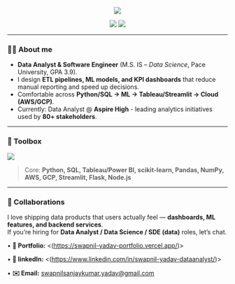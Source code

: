 <!-- Centered headline & quick links -->
<p align="center">
  <img src="https://readme-typing-svg.demolab.com?font=Inter&weight=600&size=28&duration=3000&pause=700&color=63E7F9&center=true&vCenter=true&width=900&lines=Hi+%F0%9F%91%8B%2C+I'm+Swapnil+Yadav;Data+Analyst+%2B+Software+Engineer;Python+%7C+SQL+%7C+Tableau+%7C+AWS%2FGCP;I+build+systems+where+data+%E2%86%92+insight+%E2%86%92+impact." />
</p>

<p align="center">
  <a href="https://swapnil-yadav-portfolio.vercel.app/"><img src="https://img.shields.io/badge/Portfolio-111827?style=for-the-badge&logo=vercel"></a>
  <a href="https://www.linkedin.com/in/swapnil-yadav-dataanalyst/"><img src="https://img.shields.io/badge/LinkedIn-0A66C2?style=for-the-badge&logo=linkedin&logoColor=white"></a>
</p>

---
### 👨‍💻 About me
- **Data Analyst & Software Engineer** (M.S. IS – *Data Science*, Pace University, GPA 3.9).
- I design **ETL pipelines, ML models, and KPI dashboards** that reduce manual reporting and speed up decisions.
- Comfortable across **Python/SQL → ML → Tableau/Streamlit → Cloud (AWS/GCP)**.
- Currently: Data Analyst @ **Aspire High** - leading analytics initiatives used by **80+ stakeholders**.

---

### 🔧 Toolbox
<p align="left">
  <img src="https://skillicons.dev/icons?i=python,sklearn,sqlite,postgresql,mongodb,fastapi,flask,postgres,github,git,aws,gcp,vercel,render,js,nodejs,react,tensorflow" />
</p>

> Core: **Python, SQL, Tableau/Power BI, scikit-learn, Pandas, NumPy, AWS, GCP, Streamlit, Flask, Node.js**

---

### 🤝 Collaborations
I love shipping data products that users actually feel — **dashboards, ML features, and backend services**.  
If you’re hiring for **Data Analyst / Data Science  / SDE (data)** roles, let’s chat.

• **🔗 Portfolio:** <(https://swapnil-yadav-portfolio.vercel.app/)> 

• **🔗 linkedIn:** <(https://www.linkedin.com/in/swapnil-yadav-dataanalyst/)>

• **✉️ Email:** swapnilsanjaykumar.yadav@gmail.com
